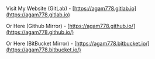 Visit My Website (GitLab) - [https://agam778.gitlab.io](https://agam778.gitlab.io)

Or Here (Github Mirror)   - [https://agam778.github.io/](https://agam778.github.io/)

Or Here (BitBucket Mirror)   - [https://agam778.bitbucket.io/](https://agam778.bitbucket.io/)
